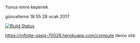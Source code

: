 Yunus emre kepenek 
 
  güncelleme 18:55 28 ocak 2017


[![Build Status](https://travis-ci.org/emrekepenek/myDemoApp.svg?branch=master)](https://travis-ci.org/emrekepenek/myDemoApp)
 

 https://infinite-oasis-70026.herokuapp.com/compute   demo site
 
